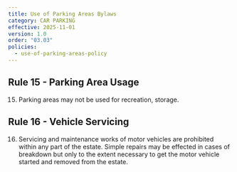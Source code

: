 ```yaml
---
title: Use of Parking Areas Bylaws
category: CAR PARKING
effective: 2025-11-01
version: 1.0
order: "03.03"
policies:
  - use-of-parking-areas-policy
---
```


## Rule 15 - Parking Area Usage

15) Parking areas may not be used for recreation, storage.

## Rule 16 - Vehicle Servicing

16) Servicing and maintenance works of motor vehicles are prohibited within any part of the estate. Simple repairs may be effected in cases of breakdown but only to the extent necessary to get the motor vehicle started and removed from the estate.
